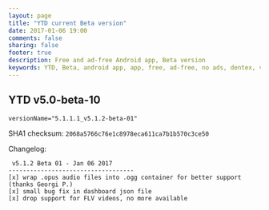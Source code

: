 ```yaml
---
layout: page
title: "YTD current Beta version"
date: 2017-01-06 19:00
comments: false
sharing: false
footer: true
description: Free and ad-free Android app, Beta version
keywords: YTD, Beta, android app, app, free, ad-free, no ads, dentex, video, audio, YouTube, downloader, media, conversion, extraction, management
---
```


## YTD v5.0-beta-10

`versionName="5.1.1.1_v5.1.2-beta-01"`

SHA1 checksum: `2068a5766c76e1c8978eca611ca7b1b570c3ce50`

Changelog:

     v5.1.2 Beta 01 - Jan 06 2017
    -----------------------------------
    [x] wrap .opus audio files into .ogg container for better support (thanks Georgi P.)
    [x] small bug fix in dashboard json file
    [x] drop support for FLV videos, no more available

